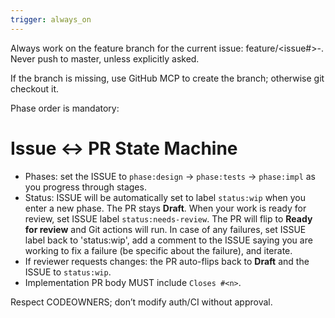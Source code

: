 ```yaml
---
trigger: always_on
---
```


Always work on the feature branch for the current issue: feature/<issue#>-<kebab-title>. Never push to master, unless explicitly asked.

If the branch is missing, use GitHub MCP to create the branch; otherwise git checkout it.

Phase order is mandatory:

# Issue ↔ PR State Machine
- Phases: set the ISSUE to `phase:design` → `phase:tests` → `phase:impl` as you progress through stages.
- Status: ISSUE will be automatically set to label `status:wip` when you enter a new phase. The PR stays **Draft**. When your work is ready for review, set ISSUE label `status:needs-review`. The PR will flip to **Ready for review** and Git actions will run. In case of any failures, set ISSUE label back to 'status:wip', add a comment to the ISSUE saying you are working to fix a failure (be specific about the failure), and iterate. 
- If reviewer requests changes: the PR auto-flips back to **Draft** and the ISSUE to `status:wip`. 
- Implementation PR body MUST include `Closes #<n>`.


Respect CODEOWNERS; don’t modify auth/CI without approval.